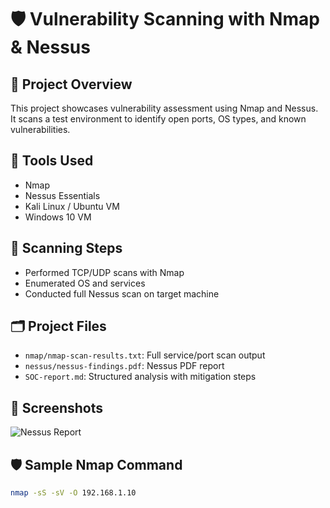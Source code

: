 
# 🛡️ Vulnerability Scanning with Nmap & Nessus

## 🚀 Project Overview
This project showcases vulnerability assessment using Nmap and Nessus. It scans a test environment to identify open ports, OS types, and known vulnerabilities.

## 🧰 Tools Used
- Nmap
- Nessus Essentials
- Kali Linux / Ubuntu VM
- Windows 10 VM

## 🧪 Scanning Steps
- Performed TCP/UDP scans with Nmap
- Enumerated OS and services
- Conducted full Nessus scan on target machine

## 🗂️ Project Files
- `nmap/nmap-scan-results.txt`: Full service/port scan output
- `nessus/nessus-findings.pdf`: Nessus PDF report
- `SOC-report.md`: Structured analysis with mitigation steps

## 📸 Screenshots
![Nessus Report](screenshots/nessus-report-summary.png)

## 🛡️ Sample Nmap Command
```bash
nmap -sS -sV -O 192.168.1.10
